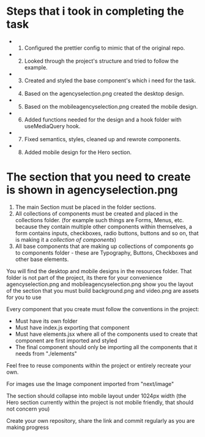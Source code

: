 # Steps that i took in completing the task

- 1. Configured the prettier config to mimic that of the original repo.

- 2. Looked through the project's structure and tried to follow the example.

- 3. Created and styled the base component's which i need for the task.

- 4. Based on the agencyselection.png created the desktop design.

- 5. Based on the mobileagencyselection.png created the mobile design.

- 6. Added functions needed for the design and a hook folder with useMediaQuery hook.

- 7. Fixed semantics, styles, cleaned up and rewrote components.

- 8. Added mobile design for the Hero section.

# The section that you need to create is shown in **agencyselection.png**

1. The main Section must be placed in the folder sections.
2. All collections of components must be created and placed in the collections folder. (for example such things are Forms, Menus, etc. because they contain multiple other components within themselves, a form contains inputs, checkboxes, radio buttons, buttons and so on, that is making it a _collection of components_)
3. All base components that are making up collections of components go to components folder - these are Typography, Buttons, Checkboxes and other base elements.

You will find the desktop and mobile designs in the resources folder.
That folder is not part of the project, its there for your convenience
agencyselection.png and mobileagencyselection.png show you the layout of the section that you must build
background.png and video.png are assets for you to use

Every component that you create must follow the conventions in the project:

- Must have its own folder
- Must have index.js exporting that component
- Must have elements.jsx where all of the components used to create that component are first imported and styled
- The final component should only be importing all the components that it needs from "./elements"

Feel free to reuse components within the project or entirely recreate your own.

For images use the Image component imported from "next/image"

The section should collapse into mobile layout under 1024px width (the Hero section currently within the project is not mobile friendly, that should not concern you)

Create your own repository, share the link and commit regularly as you are making progress
